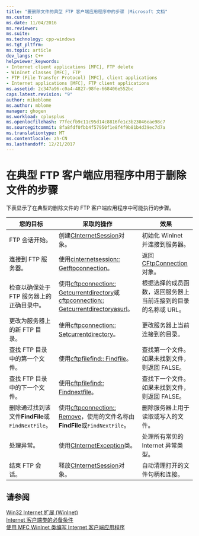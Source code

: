 ```yaml
---
title: "要删除文件的典型 FTP 客户端应用程序中的步骤 |Microsoft 文档"
ms.custom: 
ms.date: 11/04/2016
ms.reviewer: 
ms.suite: 
ms.technology: cpp-windows
ms.tgt_pltfrm: 
ms.topic: article
dev_langs: C++
helpviewer_keywords:
- Internet client applications [MFC], FTP delete
- WinInet classes [MFC], FTP
- FTP (File Transfer Protocol) [MFC], client applications
- Internet applications [MFC], FTP client applications
ms.assetid: 2c347a96-c0a4-4827-98fe-668406e552bc
caps.latest.revision: "9"
author: mikeblome
ms.author: mblome
manager: ghogen
ms.workload: cplusplus
ms.openlocfilehash: 77fecfb9c11c95d14c8816fe1c3b23046eae98c7
ms.sourcegitcommit: 8fa8fdf0fbb4f57950f1e8f4f9b81b4d39ec7d7a
ms.translationtype: MT
ms.contentlocale: zh-CN
ms.lasthandoff: 12/21/2017
---
```

# <a name="steps-in-a-typical-ftp-client-application-to-delete-a-file"></a>在典型 FTP 客户端应用程序中用于删除文件的步骤
下表显示了在典型的删除文件的 FTP 客户端应用程序中可能执行的步骤。  
  
|您的目标|采取的操作|效果|  
|---------------|----------------------|-------------|  
|FTP 会话开始。|创建[CInternetSession](../mfc/reference/cinternetsession-class.md)对象。|初始化 WinInet 并连接到服务器。|  
|连接到 FTP 服务器。|使用[cinternetsession:: Getftpconnection](../mfc/reference/cinternetsession-class.md#getftpconnection)。|返回[CFtpConnection](../mfc/reference/cftpconnection-class.md)对象。|  
|检查以确保处于 FTP 服务器上的正确目录中。|使用[cftpconnection:: Getcurrentdirectory](../mfc/reference/cftpconnection-class.md#getcurrentdirectory)或[cftpconnection:: Getcurrentdirectoryasurl](../mfc/reference/cftpconnection-class.md#getcurrentdirectoryasurl)。|根据选择的成员函数，返回服务器上当前连接到的目录的名称或 URL。|  
|更改为服务器上的新 FTP 目录。|使用[cftpconnection:: Setcurrentdirectory](../mfc/reference/cftpconnection-class.md#setcurrentdirectory)。|更改服务器上当前连接到的目录。|  
|查找 FTP 目录中的第一个文件。|使用[cftpfilefind:: Findfile](../mfc/reference/cftpfilefind-class.md#findfile)。|查找第一个文件。 如果未找到文件，则返回 FALSE。|  
|查找 FTP 目录中的下一个文件。|使用[cftpfilefind:: Findnextfile](../mfc/reference/cftpfilefind-class.md#findnextfile)。|查找下一个文件。 如果未找到文件，则返回 FALSE。|  
|删除通过找到该文件**FindFile**或`FindNextFile`。|使用[cftpconnection:: Remove](../mfc/reference/cftpconnection-class.md#remove)，使用的文件名称由**FindFile**或`FindNextFile`。|删除服务器上用于读取或写入的文件。|  
|处理异常。|使用[CInternetException](../mfc/reference/cinternetexception-class.md)类。|处理所有常见的 Internet 异常类型。|  
|结束 FTP 会话。|释放[CInternetSession](../mfc/reference/cinternetsession-class.md)对象。|自动清理打开的文件句柄和连接。|  
  
## <a name="see-also"></a>请参阅  
 [Win32 Internet 扩展 (WinInet)](../mfc/win32-internet-extensions-wininet.md)   
 [Internet 客户端类的必备条件](../mfc/prerequisites-for-internet-client-classes.md)   
 [使用 MFC WinInet 类编写 Internet 客户端应用程序](../mfc/writing-an-internet-client-application-using-mfc-wininet-classes.md)
